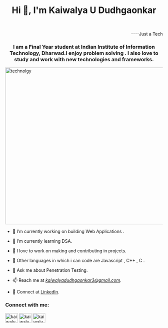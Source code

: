 <h1 align="center">Hi 👋, I'm Kaiwalya U Dudhgaonkar </h1> <br>
<p align="right">----Just a Tech </p>
<h3 align="center"> I am  a Final Year student at Indian Institute of Information Technology, Dharwad.I enjoy problem solving . I also love to study and work with new technologies and frameworks.</h3>
<p align="left"> <img width="1000" height="500" src="https://gifdb.com/images/high/lofi-rooftop-study-night-chill-lqcvkej9ymld5zbv.gif" alt="technolgy" /> </p>

- 🔭 I’m currently working on building Web Applications .

- 🌱 I’m currently learning DSA.

- 👯 I love to work on making and contributing in projects.

- 🤝 Other languages in which i can code are Javascript , C++ , C .

- 💬 Ask me about Penetration Testing.

- 📫 Reach me at *kaiwalyadudhgaonkar3@gmail.com*.

- 📄 Connect at [LinkedIn]().


<h3 align="left">Connect with me:</h3>
<p align="left">

<a href="https://www.linkedin.com/in/kaiwalya-dudhgaonkar-b69510208" target="blank"><img align="center" src="https://raw.githubusercontent.com/rahuldkjain/github-profile-readme-generator/master/src/images/icons/Social/linked-in-alt.svg" alt="kaiwalya" height="30" width="40" /></a>
<a href="https://www.facebook.com/kaiwalya.dudhgaonkar" target="blank"><img align="center" src="https://raw.githubusercontent.com/rahuldkjain/github-profile-readme-generator/master/src/images/icons/Social/facebook.svg" alt="kaiwalya" height="30" width="40" /></a>
<a href="https://twitter.com/selflessmonk54" target="blank"><img align="center" src="https://raw.githubusercontent.com/rahuldkjain/github-profile-readme-generator/master/src/images/icons/Social/twitter.svg" alt="kaiwalya" height="30" width="40" /></a></p>

<br>



